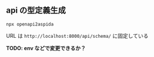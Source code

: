 ## api の型定義生成

```
npx openapi2aspida
```

URL は `http://localhost:8000/api/schema/` に固定している

**TODO: env などで変更できるか？**

